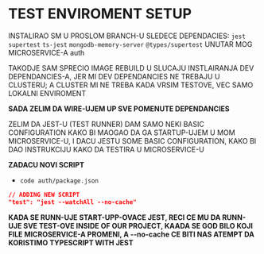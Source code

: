 # TEST ENVIROMENT SETUP

INSTALIRAO SM U PROSLOM BRANCH-U SLEDECE DEPENDACIES: `jest` `supertest` `ts-jest` `mongodb-memory-server` `@types/supertest` UNUTAR MOG MICROSERVICE-A auth

TAKODJE SAM SPRECIO IMAGE REBUILD U SLUCAJU INSTLAIRANJA DEV DEPENDANCIES-A, JER MI DEV DEPENDANCIES NE TREBAJU U CLUSTERU; A CLUSTER MI NE TREBA KADA VRSIM TESTOVE, VEC SAMO LOKALNI ENVIROMENT

**SADA ZELIM DA WIRE-UJEM UP SVE POMENUTE DEPENDANCIES**

ZELIM DA JEST-U (TEST RUNNER) DAM SAMO NEKI BASIC CONFIGURATION KAKO BI MAOGAO DA GA STARTUP-UJEM U MOM MICROSERVICE-U, I DACU JESTU SOME BASIC CONFIGURATION, KAKO BI DAO INSTRUKCIJU KAKO DA TESTIRA U MICROSERVICE-U

**ZADACU NOVI SCRIPT**

- `code auth/package.json`

```json
// ADDING NEW SCRIPT
"test": "jest --watchAll --no-cache"
```

**KADA SE RUNN-UJE START-UPP-OVACE JEST, RECI CE MU DA RUNN-UJE SVE TEST-OVE INSIDE OF OUR PROJECT, KAADA SE GOD BILO KOJI FILE MICROSERVICE-A PROMENI, A --no-cache CE BITI NAS ATEMPT DA KORISTIMO TYPESCRIPT WITH JEST**
